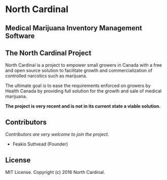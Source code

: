 # North Cardinal

## Medical Marijuana Inventory Management Software

## The North Cardinal Project

North Cardinal is a project to empower small growers in Canada with a free
and open source solution to facilitate growth and commercialization of
controlled narcotics such as marijuana.

The ultimate goal is to ease the requirements enforced on growers by Health
Canada by providing full solution for the growth and sale of medical marijuana.

**The project is very recent and is not in its current state a viable solution.**

## Contributors

*Contributors are very welcome to join the project.*

* Feakis Suttvead (Founder)

## License

MIT License. Copyright (c) 2016 North Cardinal.
